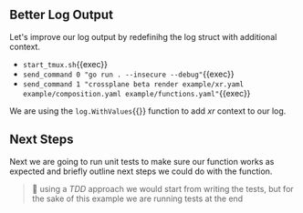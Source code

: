 ## Better Log Output

Let's improve our log output by redefinihg the log struct with additional
context.

- `start_tmux.sh`{{exec}}
- `send_command 0 "go run . --insecure --debug"`{{exec}}
- `send_command 1 "crossplane beta render example/xr.yaml example/composition.yaml example/functions.yaml"`{{exec}}

We are using the `log.WithValues`{{}} function to add _xr_ context to our log.


## Next Steps

Next we are going to run unit tests to make sure our function works as
expected and briefly outline next steps we could do with the function.

>  using a _TDD_ approach we would start from writing the tests, but for the
> sake of this example we are running tests at the end
